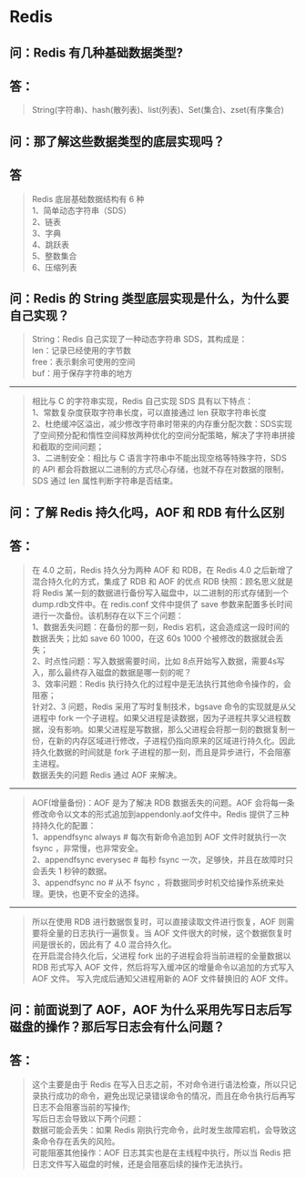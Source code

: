 # Redis
## 问：Redis 有几种基础数据类型?
## 答：
> String(字符串)、hash(散列表)、list(列表)、Set(集合)、zset(有序集合)
## 问：那了解这些数据类型的底层实现吗？
## 答
> Redis 底层基础数据结构有 6 种  
> 1、简单动态字符串（SDS）  
> 2、链表  
> 3、字典  
> 4、跳跃表  
> 5、整数集合  
> 6、压缩列表
## 问：Redis 的 String 类型底层实现是什么，为什么要自己实现？
> String：Redis 自己实现了一种动态字符串 SDS，其构成是：  
> len：记录已经使用的字节数  
> free：表示剩余可使用的空间   
> buf：用于保存字符串的地方
---
> 相比与 C 的字符串实现，Redis 自己实现 SDS 具有以下特点：  
> 1、常数复杂度获取字符串长度，可以直接通过 len 获取字符串长度  
> 2、杜绝缓冲区溢出，减少修改字符串时带来的内存重分配次数：SDS实现了空间预分配和惰性空间释放两种优化的空间分配策略，解决了字符串拼接和截取的空间问题；  
> 3、二进制安全：相比与 C 语言字符串中不能出现空格等特殊字符，SDS 的 API 都会将数据以二进制的方式尽心存储，也就不存在对数据的限制，SDS 通过 len 属性判断字符串是否结束。  

## 问：了解 Redis 持久化吗，AOF 和 RDB 有什么区别
## 答：
> 在 4.0 之前，Redis 持久分为两种 AOF 和 RDB，在 Redis 4.0 之后新增了混合持久化的方式，集成了 RDB 和 AOF 的优点
> RDB 快照：顾名思义就是将 Redis 某一刻的数据进行备份写入磁盘中，以二进制的形式存储到一个dump.rdb文件中。在 redis.conf 文件中提供了 save 参数来配置多长时间进行一次备份。该机制存在以下三个问题：  
> 1、数据丢失问题：在备份的那一刻，Redis 宕机，这会造成这一段时间的数据丢失；比如 save 60 1000，在这 60s 1000 个被修改的数据就会丢失；  
> 2、时点性问题：写入数据需要时间，比如 8点开始写入数据，需要4s写入，那么最终存入磁盘的数据是哪一刻的呢？  
> 3、效率问题：Redis 执行持久化的过程中是无法执行其他命令操作的，会阻塞；  
> 针对2、3 问题，Redis 采用了写时复制技术，bgsave 命令的实现就是从父进程中 fork 一个子进程。如果父进程是读数据，因为子进程共享父进程数据，没有影响。如果父进程是写数据，那么父进程会将那一刻的数据复制一份，在新的内存区域进行修改，子进程仍指向原来的区域进行持久化。因此持久化数据的时间就是 fork 子进程的那一刻，而且是异步进行，不会阻塞主进程。  
> 数据丢失的问题 Redis 通过 AOF 来解决。  
---
> AOF(增量备份)：AOF 是为了解决 RDB 数据丢失的问题。AOF 会将每一条修改命令以文本的形式追加到appendonly.aof文件中。Redis 提供了三种持持久化的配置：  
> 1、appendfsync always # 每次有新命令追加到 AOF 文件时就执行一次 fsync ，非常慢，也非常安全。  
> 2、appendfsync everysec # 每秒 fsync 一次，足够快，并且在故障时只会丢失 1 秒钟的数据。  
> 3、appendfsync no # 从不 fsync ，将数据同步时机交给操作系统来处理。更快，也更不安全的选择。
---
> 所以在使用 RDB 进行数据恢复时，可以直接读取文件进行恢复，AOF 则需要将全量的日志执行一遍恢复。当 AOF 文件很大的时候，这个数据恢复时间是很长的，因此有了 4.0 混合持久化。  
> 在开启混合持久化后，父进程 fork 出的子进程会将当前进程的全量数据以 RDB 形式写入 AOF 文件，然后将写入缓冲区的增量命令以追加的方式写入 AOF 文件。 写入完成后通知父进程用新的 AOF 文件替换旧的 AOF 文件。 

## 问：前面说到了 AOF，AOF 为什么采用先写日志后写磁盘的操作？那后写日志会有什么问题？
## 答：
> 这个主要是由于 Redis 在写入日志之前，不对命令进行语法检查，所以只记录执行成功的命令，避免出现记录错误命令的情况，而且在命令执行后再写日志不会阻塞当前的写操作;  
> 写后日志会导致以下两个问题：  
> 数据可能会丢失：如果 Redis 刚执行完命令，此时发生故障宕机，会导致这条命令存在丢失的风险。  
> 可能阻塞其他操作：AOF 日志其实也是在主线程中执行，所以当 Redis 把日志文件写入磁盘的时候，还是会阻塞后续的操作无法执行。